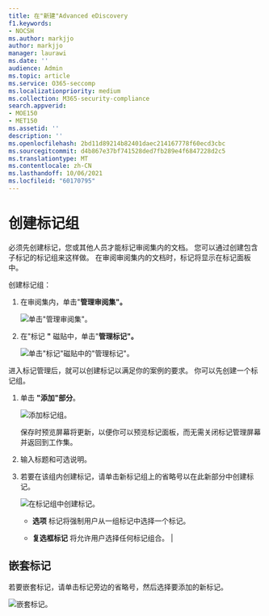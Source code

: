 ```yaml
---
title: 在"新建"Advanced eDiscovery
f1.keywords:
- NOCSH
ms.author: markjjo
author: markjjo
manager: laurawi
ms.date: ''
audience: Admin
ms.topic: article
ms.service: O365-seccomp
ms.localizationpriority: medium
ms.collection: M365-security-compliance
search.appverid:
- MOE150
- MET150
ms.assetid: ''
description: ''
ms.openlocfilehash: 2bd11d89214b82401daec214167778f60ecd3cbc
ms.sourcegitcommit: d4b867e37bf741528ded7fb289e4f6847228d2c5
ms.translationtype: MT
ms.contentlocale: zh-CN
ms.lasthandoff: 10/06/2021
ms.locfileid: "60170795"
---
```

# <a name="create-tag-groups"></a>创建标记组

必须先创建标记，您或其他人员才能标记审阅集内的文档。 您可以通过创建包含子标记的标记组来这样做。 在审阅审阅集内的文档时，标记将显示在标记面板中。

创建标记组：

1.  在审阅集内，单击"**管理审阅集"。**

    ![单击"管理审阅集"。](../media/ED-managews.png)

2.  在"标记 **"** 磁贴中，单击"**管理标记"。**

    ![单击"标记"磁贴中的"管理标记"。](../media/ED-managetags.png)

进入标记管理后，就可以创建标记以满足你的案例的要求。 你可以先创建一个标记组。

1.  单击 **"添加"部分**。

    ![添加标记组。](../media/ED-addtagsection.png)

    保存时预览屏幕将更新，以便你可以预览标记面板，而无需关闭标记管理屏幕并返回到工作集。

2. 输入标题和可选说明。 

3. 若要在该组内创建标记，请单击新标记组上的省略号以在此新部分中创建标记。
    
    ![在标记组中创建标记。](../media/ED-createtag.png)

   - **选项** 标记将强制用户从一组标记中选择一个标记。
   
   - **复选框标记** 将允许用户选择任何标记组合。 |

## <a name="nested-tags"></a>嵌套标记

若要嵌套标记，请单击标记旁边的省略号，然后选择要添加的新标记。

![嵌套标记。](../media/ED-tagnesting.png)


